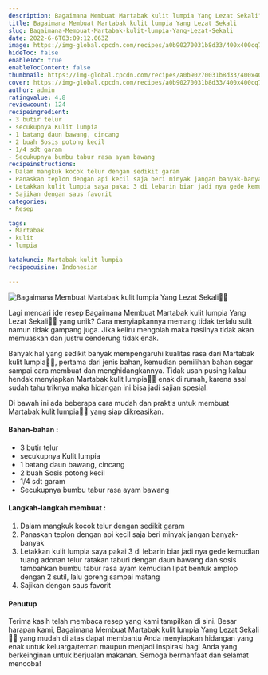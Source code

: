```yaml
---
description: Bagaimana Membuat Martabak kulit lumpia Yang Lezat Sekali"
title: Bagaimana Membuat Martabak kulit lumpia Yang Lezat Sekali
slug: Bagaimana-Membuat-Martabak-kulit-lumpia-Yang-Lezat-Sekali
date: 2022-6-6T03:09:12.063Z
image: https://img-global.cpcdn.com/recipes/a0b90270031b8d33/400x400cq70/photo.jpg
hideToc: false
enableToc: true
enableTocContent: false
thumbnail: https://img-global.cpcdn.com/recipes/a0b90270031b8d33/400x400cq70/photo.jpg
cover: https://img-global.cpcdn.com/recipes/a0b90270031b8d33/400x400cq70/photo.jpg
author: admin
ratingvalue: 4.8
reviewcount: 124
recipeingredient:
- 3 butir telur
- secukupnya Kulit lumpia
- 1 batang daun bawang, cincang
- 2 buah Sosis potong kecil
- 1/4 sdt garam
- Secukupnya bumbu tabur rasa ayam bawang
recipeinstructions:
- Dalam mangkuk kocok telur dengan sedikit garam
- Panaskan teplon dengan api kecil saja beri minyak jangan banyak-banyak
- Letakkan kulit lumpia saya pakai 3 di lebarin biar jadi nya gede kemudian tuang adonan telur ratakan taburi dengan daun bawang dan sosis tambahkan bumbu tabur rasa ayam kemudian lipat bentuk amplop dengan 2 sutil, lalu goreng sampai matang
- Sajikan dengan saus favorit
categories:
- Resep

tags:
- Martabak
- kulit
- lumpia

katakunci: Martabak kulit lumpia
recipecuisine: Indonesian

---
```


![Bagaimana Membuat Martabak kulit lumpia Yang Lezat Sekali👩‍🍳](https://img-global.cpcdn.com/recipes/a0b90270031b8d33/400x400cq70/photo.jpg)

Lagi mencari ide resep Bagaimana Membuat Martabak kulit lumpia Yang Lezat Sekali👩‍🍳 yang unik? Cara menyiapkannya memang tidak terlalu sulit namun tidak gampang juga. Jika keliru mengolah maka hasilnya tidak akan memuaskan dan justru cenderung tidak enak.

Banyak hal yang sedikit banyak mempengaruhi kualitas rasa dari Martabak kulit lumpia👩‍🍳, pertama dari jenis bahan, kemudian pemilihan bahan segar sampai cara membuat dan menghidangkannya. Tidak usah pusing kalau hendak menyiapkan Martabak kulit lumpia👩‍🍳 enak di rumah, karena asal sudah tahu triknya maka hidangan ini bisa jadi sajian spesial.

Di bawah ini ada beberapa cara mudah dan praktis untuk membuat Martabak kulit lumpia👩‍🍳 yang siap dikreasikan.

<!--inarticleads1-->

#### Bahan-bahan :

- 3 butir telur
- secukupnya Kulit lumpia
- 1 batang daun bawang, cincang
- 2 buah Sosis potong kecil
- 1/4 sdt garam
- Secukupnya bumbu tabur rasa ayam bawang

<!--inarticleads2-->

#### Langkah-langkah membuat :

1. Dalam mangkuk kocok telur dengan sedikit garam
1. Panaskan teplon dengan api kecil saja beri minyak jangan banyak-banyak
1. Letakkan kulit lumpia saya pakai 3 di lebarin biar jadi nya gede kemudian tuang adonan telur ratakan taburi dengan daun bawang dan sosis tambahkan bumbu tabur rasa ayam kemudian lipat bentuk amplop dengan 2 sutil, lalu goreng sampai matang
1. Sajikan dengan saus favorit

#### Penutup

Terima kasih telah membaca resep yang kami tampilkan di sini. Besar harapan kami, Bagaimana Membuat Martabak kulit lumpia Yang Lezat Sekali👩‍🍳 yang mudah di atas dapat membantu Anda menyiapkan hidangan yang enak untuk keluarga/teman maupun menjadi inspirasi bagi Anda yang berkeinginan untuk berjualan makanan. Semoga bermanfaat dan selamat mencoba!